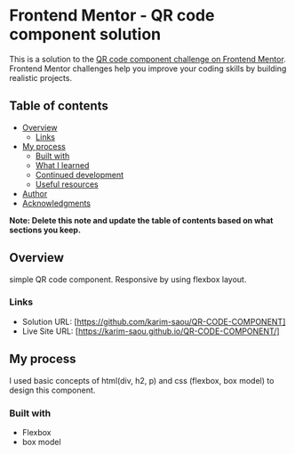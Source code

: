 # Frontend Mentor - QR code component solution

This is a solution to the [QR code component challenge on Frontend Mentor](https://www.frontendmentor.io/challenges/qr-code-component-iux_sIO_H). Frontend Mentor challenges help you improve your coding skills by building realistic projects. 

## Table of contents

- [Overview](#overview)
  - [Links](#links)
- [My process](#my-process)
  - [Built with](#built-with)
  - [What I learned](#what-i-learned)
  - [Continued development](#continued-development)
  - [Useful resources](#useful-resources)
- [Author](#author)
- [Acknowledgments](#acknowledgments)

**Note: Delete this note and update the table of contents based on what sections you keep.**

## Overview

simple QR code component. Responsive by using flexbox layout.

### Links

- Solution URL: [https://github.com/karim-saou/QR-CODE-COMPONENT]
- Live Site URL: [https://karim-saou.github.io/QR-CODE-COMPONENT/]

## My process
I used basic concepts of html(div, h2, p) and css (flexbox, box model) to design this component.
### Built with
- Flexbox
- box model
